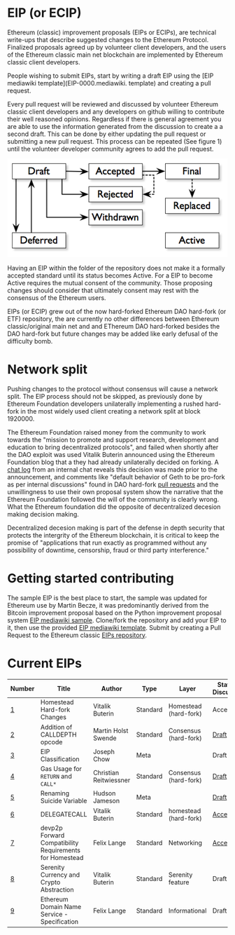 # EIP (or ECIP)
Ethereum (classic) improvement proposals (EIPs or ECIPs), are technical write-ups that describe suggested changes to the Ethereum Protocol. Finalized proposals agreed up by volunteer client developers, and the users of the Ethereum classic main net blockchain are implemented by Ethereum classic client developers.

People wishing to submit EIPs, start by writing a draft EIP using the [EIP mediawiki template](EIP-0000.mediawiki.           template) and creating a pull request.

Every pull request will be reviewed and discussed by volunteer Ethereum classic client developers and any developers on github willing to contribute their well reasoned opinions. Regardless if there is general agreement you are able to use the information generated from the discussion to create a a second draft. This can be done by either updating the pull request or submitting a new pull request. This process can be repeated (See figure 1) until the volunteer developer community agrees to add the pull request.

![Figure 1: The cyclic process of proposal and review](./process.png
"Figure 1: The process of proposal and review")

Having an EIP within the folder of the repository does not make it a formally accepted standard until its status becomes Active. For a EIP to become Active requires the mutual consent of the community. Those proposing changes should consider that ultimately consent may rest with the consensus of the Ethereum users.

EIPs (or ECIP) grew out of the now hard-forked Ethereum DAO hard-fork (or ETF) repository, the are currently no other differences between Ethereum classic/original main net and and EThereum DAO hard-forked besides the DAO hard-fork but future changes may be added like early defusal of the difficulty bomb.

# Network split

Pushing changes to the protocol without consensus will cause
a network split. The EIP process should not be skipped, as previously done by Ethereum Foundation
developers unilaterally implementing a rushed hard-fork in the most
widely used client creating a network split at block 1920000.

The Ethereum Foundation raised money from the community to work towards
the "mission to promote and support research, development and education
to bring decentralized protocols", and failed when shortly after the DAO
exploit was used Vitalik Buterin announced using the Ethereum Foundation blog that a they had already
unilaterally decided on forking. A [chat log](http://pastebin.com/raw/aMKwQcHR) from an internal chat reveals this decision was made prior to the announcement, and comments like "default behavior of Geth to be pro-fork as per internal discussions" found in DAO hard-fork [pull requests](https://github.com/ethereum/go-ethereum/pull/2814) and the unwillingness to use their own proposal system show the narrative that the Ethereum Foundation followed the will of the community is clearly wrong. What the Ethereum foundation did the opposite of decentralized decesion making decision making. 

Decentralized decesion making is part of the defense in depth security that protects the intergrity of the Ethereum blockchain, it is critical to keep the promise of "applications that run exactly as programmed without any possibility of downtime, censorship, fraud or third party interference."

# Getting started contributing
The sample EIP is the best place to start, the sample was updated for Ethereum use by Martin Becze, it was predominantly derived from the Bitcoin improvement proposal based on the Python improvement proposal system [EIP mediawiki sample](./EIP-0000.mediawiki.sample). Clone/fork the repository and add your EIP to it, then use the provided [EIP mediawiki template](EIP-0000.mediawiki.template). Submit by creating a Pull Request to the Ethereum classic [EIPs repository](./EIPs).

# Current EIPs
| Number        |Title         | Author | Type  | Layer        | Status / Discussion |
| ------------- | ------------ | ------ | ----- | -------------| ------------------- |
| [1](EIPS/EIP-1001.mediawiki)    | Homestead Hard-fork Changes | Vitalik Buterin | Standard | Homestead (hard-fork) | Accepted |
| [2](EIPS/EIP-1002.mediawiki)    | Addition of CALLDEPTH opcode | Martin Holst Swende | Standard | Consensus (hard-fork) | [Draft](https://github.com/ethereum/EIPs/issues/25) |
| [3](EIPS/EIP-1003.mediawiki)    | EIP Classification | Joseph Chow | Meta | | Draft |
| [4](EIPS/EIP-1004.md)    | Gas Usage for `RETURN` and `CALL*` | Christian Reitwiessner | Standard | Consensus (hard-fork) | [Draft](https://github.com/ethereum/EIPs/issues/8) |
| [5](EIPS/EIP-1005.md)    | Renaming Suicide Variable | Hudson Jameson | Meta |  | [Draft](https://github.com/ethereum/EIPs/pull/42) |
| [6](EIPS/EIP-1006.md)    | DELEGATECALL | Vitalik Buterin | Standard | homestead (hard-fork) | [Accepted](https://github.com/ethereum/EIPs/issues/23) |
| [7](EIPS/EIP-1007.md)    | devp2p Forward Compatibility Requirements for Homestead | Felix Lange | Standard | Networking | [Accepted](https://github.com/ethereum/EIPs/pull/49) |
| [8](EIPS/EIP-1008.md)    | Serenity Currency and Crypto Abstraction | Vitalik Buterin | Standard | Serenity feature | Draft |
| [9](EIPS/EIP-1009.md)    | Ethereum Domain Name Service - Specification | Felix Lange | Standard | Informational | Draft |

